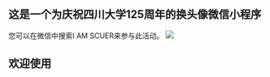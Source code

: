 ## 这是一个为庆祝四川大学125周年的换头像微信小程序
您可以在微信中搜索I AM SCUER来参与此活动。
<img src = 'https://s3.bmp.ovh/imgs/2021/09/165de189da08e9a7.jpg' />
## 欢迎使用
